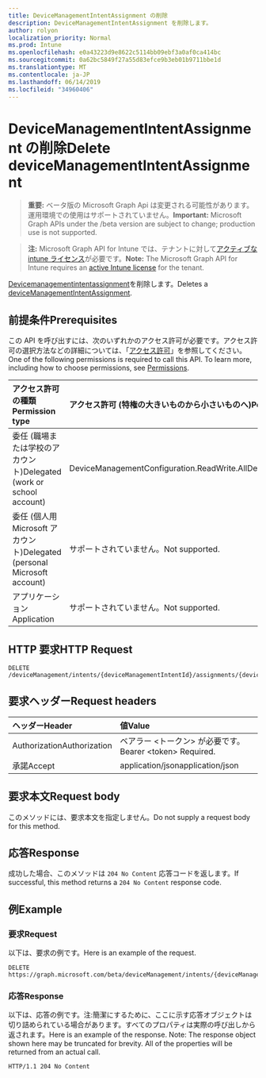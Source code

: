 ```yaml
---
title: DeviceManagementIntentAssignment の削除
description: DeviceManagementIntentAssignment を削除します。
author: rolyon
localization_priority: Normal
ms.prod: Intune
ms.openlocfilehash: e0a43223d9e8622c5114bb09ebf3a0af0ca414bc
ms.sourcegitcommit: 0a62bc5849f27a55d83efce9b3eb01b9711bbe1d
ms.translationtype: MT
ms.contentlocale: ja-JP
ms.lasthandoff: 06/14/2019
ms.locfileid: "34960406"
---
```

# <a name="delete-devicemanagementintentassignment"></a><span data-ttu-id="10b91-103">DeviceManagementIntentAssignment の削除</span><span class="sxs-lookup"><span data-stu-id="10b91-103">Delete deviceManagementIntentAssignment</span></span>

> <span data-ttu-id="10b91-104">**重要:** ベータ版の Microsoft Graph Api は変更される可能性があります。運用環境での使用はサポートされていません。</span><span class="sxs-lookup"><span data-stu-id="10b91-104">**Important:** Microsoft Graph APIs under the /beta version are subject to change; production use is not supported.</span></span>

> <span data-ttu-id="10b91-105">**注:** Microsoft Graph API for Intune では、テナントに対して[アクティブな intune ライセンス](https://go.microsoft.com/fwlink/?linkid=839381)が必要です。</span><span class="sxs-lookup"><span data-stu-id="10b91-105">**Note:** The Microsoft Graph API for Intune requires an [active Intune license](https://go.microsoft.com/fwlink/?linkid=839381) for the tenant.</span></span>

<span data-ttu-id="10b91-106">[Devicemanagementintentassignment](../resources/intune-deviceintent-devicemanagementintentassignment.md)を削除します。</span><span class="sxs-lookup"><span data-stu-id="10b91-106">Deletes a [deviceManagementIntentAssignment](../resources/intune-deviceintent-devicemanagementintentassignment.md).</span></span>

## <a name="prerequisites"></a><span data-ttu-id="10b91-107">前提条件</span><span class="sxs-lookup"><span data-stu-id="10b91-107">Prerequisites</span></span>
<span data-ttu-id="10b91-p101">この API を呼び出すには、次のいずれかのアクセス許可が必要です。アクセス許可の選択方法などの詳細については、「[アクセス許可](/graph/permissions-reference)」を参照してください。</span><span class="sxs-lookup"><span data-stu-id="10b91-p101">One of the following permissions is required to call this API. To learn more, including how to choose permissions, see [Permissions](/graph/permissions-reference).</span></span>

|<span data-ttu-id="10b91-110">アクセス許可の種類</span><span class="sxs-lookup"><span data-stu-id="10b91-110">Permission type</span></span>|<span data-ttu-id="10b91-111">アクセス許可 (特権の大きいものから小さいものへ)</span><span class="sxs-lookup"><span data-stu-id="10b91-111">Permissions (from most to least privileged)</span></span>|
|:---|:---|
|<span data-ttu-id="10b91-112">委任 (職場または学校のアカウント)</span><span class="sxs-lookup"><span data-stu-id="10b91-112">Delegated (work or school account)</span></span>|<span data-ttu-id="10b91-113">DeviceManagementConfiguration.ReadWrite.All</span><span class="sxs-lookup"><span data-stu-id="10b91-113">DeviceManagementConfiguration.ReadWrite.All</span></span>|
|<span data-ttu-id="10b91-114">委任 (個人用 Microsoft アカウント)</span><span class="sxs-lookup"><span data-stu-id="10b91-114">Delegated (personal Microsoft account)</span></span>|<span data-ttu-id="10b91-115">サポートされていません。</span><span class="sxs-lookup"><span data-stu-id="10b91-115">Not supported.</span></span>|
|<span data-ttu-id="10b91-116">アプリケーション</span><span class="sxs-lookup"><span data-stu-id="10b91-116">Application</span></span>|<span data-ttu-id="10b91-117">サポートされていません。</span><span class="sxs-lookup"><span data-stu-id="10b91-117">Not supported.</span></span>|

## <a name="http-request"></a><span data-ttu-id="10b91-118">HTTP 要求</span><span class="sxs-lookup"><span data-stu-id="10b91-118">HTTP Request</span></span>
<!-- {
  "blockType": "ignored"
}
-->
``` http
DELETE /deviceManagement/intents/{deviceManagementIntentId}/assignments/{deviceManagementIntentAssignmentId}
```

## <a name="request-headers"></a><span data-ttu-id="10b91-119">要求ヘッダー</span><span class="sxs-lookup"><span data-stu-id="10b91-119">Request headers</span></span>
|<span data-ttu-id="10b91-120">ヘッダー</span><span class="sxs-lookup"><span data-stu-id="10b91-120">Header</span></span>|<span data-ttu-id="10b91-121">値</span><span class="sxs-lookup"><span data-stu-id="10b91-121">Value</span></span>|
|:---|:---|
|<span data-ttu-id="10b91-122">Authorization</span><span class="sxs-lookup"><span data-stu-id="10b91-122">Authorization</span></span>|<span data-ttu-id="10b91-123">ベアラー &lt;トークン&gt; が必要です。</span><span class="sxs-lookup"><span data-stu-id="10b91-123">Bearer &lt;token&gt; Required.</span></span>|
|<span data-ttu-id="10b91-124">承諾</span><span class="sxs-lookup"><span data-stu-id="10b91-124">Accept</span></span>|<span data-ttu-id="10b91-125">application/json</span><span class="sxs-lookup"><span data-stu-id="10b91-125">application/json</span></span>|

## <a name="request-body"></a><span data-ttu-id="10b91-126">要求本文</span><span class="sxs-lookup"><span data-stu-id="10b91-126">Request body</span></span>
<span data-ttu-id="10b91-127">このメソッドには、要求本文を指定しません。</span><span class="sxs-lookup"><span data-stu-id="10b91-127">Do not supply a request body for this method.</span></span>

## <a name="response"></a><span data-ttu-id="10b91-128">応答</span><span class="sxs-lookup"><span data-stu-id="10b91-128">Response</span></span>
<span data-ttu-id="10b91-129">成功した場合、このメソッドは `204 No Content` 応答コードを返します。</span><span class="sxs-lookup"><span data-stu-id="10b91-129">If successful, this method returns a `204 No Content` response code.</span></span>

## <a name="example"></a><span data-ttu-id="10b91-130">例</span><span class="sxs-lookup"><span data-stu-id="10b91-130">Example</span></span>

### <a name="request"></a><span data-ttu-id="10b91-131">要求</span><span class="sxs-lookup"><span data-stu-id="10b91-131">Request</span></span>
<span data-ttu-id="10b91-132">以下は、要求の例です。</span><span class="sxs-lookup"><span data-stu-id="10b91-132">Here is an example of the request.</span></span>
``` http
DELETE https://graph.microsoft.com/beta/deviceManagement/intents/{deviceManagementIntentId}/assignments/{deviceManagementIntentAssignmentId}
```

### <a name="response"></a><span data-ttu-id="10b91-133">応答</span><span class="sxs-lookup"><span data-stu-id="10b91-133">Response</span></span>
<span data-ttu-id="10b91-p102">以下は、応答の例です。注:簡潔にするために、ここに示す応答オブジェクトは切り詰められている場合があります。すべてのプロパティは実際の呼び出しから返されます。</span><span class="sxs-lookup"><span data-stu-id="10b91-p102">Here is an example of the response. Note: The response object shown here may be truncated for brevity. All of the properties will be returned from an actual call.</span></span>
``` http
HTTP/1.1 204 No Content
```





